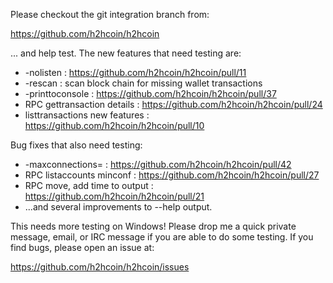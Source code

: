 Please checkout the git integration branch from:

https://github.com/h2hcoin/h2hcoin

... and help test.  The new features that need testing are:

* -nolisten : https://github.com/h2hcoin/h2hcoin/pull/11
* -rescan : scan block chain for missing wallet transactions
* -printtoconsole : https://github.com/h2hcoin/h2hcoin/pull/37
* RPC gettransaction details : https://github.com/h2hcoin/h2hcoin/pull/24
* listtransactions new features : https://github.com/h2hcoin/h2hcoin/pull/10

Bug fixes that also need testing:

* -maxconnections= : https://github.com/h2hcoin/h2hcoin/pull/42
* RPC listaccounts minconf : https://github.com/h2hcoin/h2hcoin/pull/27
* RPC move, add time to output : https://github.com/h2hcoin/h2hcoin/pull/21
* ...and several improvements to --help output.

This needs more testing on Windows!  Please drop me a quick private message, email, or IRC message if you are able to do some testing.  If you find bugs, please open an issue at:

https://github.com/h2hcoin/h2hcoin/issues
